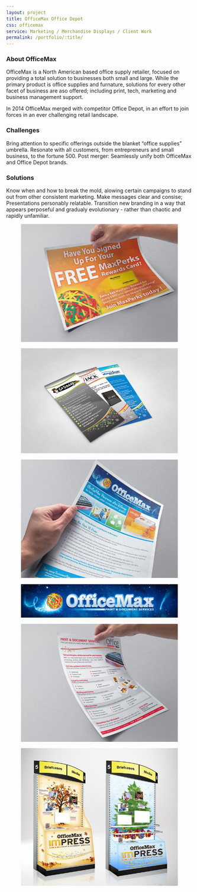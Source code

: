 ```yaml
---
layout: project
title: OfficeMax Office Depot
css: officemax
service: Marketing / Merchandise Displays / Client Work
permalink: /portfolio/:title/
---
```


### About OfficeMax

OfficeMax is a North American based office supply retailer, focused on providing a total solution to businesses both small and large.  While the primary product is office supplies and furnature, solutions for every other facet of business are aso offered; including print, tech, marketing and business management support.

In 2014 OfficeMax merged with competitor Office Depot, in an effort to join forces in an ever challenging retail landscape.

### Challenges

Bring attention to specific offerings outside the blanket “office supplies” umbrella.
Resonate with all customers, from entrepreneurs and small business, to the fortune 500.
Post merger: Seamlessly unify both OfficeMax and Office Depot brands.

### Solutions

Know when and how to break the mold, alowing certain campaigns to stand out from other consistent marketing.
Make messages clear and consise; Presentations personably relatable.
Transition new branding in a way that appears perposeful and gradualy evolutionary - rather than chaotic and rapidly unfamiliar.

<div class="gallery" itemscope itemtype="http://schema.org/ImageGallery">
  <div class="gallery-group">
    <figure itemprop="associatedMedia" itemtype="http://schema.org/ImageObject">
      <a href="gallery/maxperks.jpg" itemprop="contentUrl" data-size="1333x1000"><img src="gallery/maxperks-thumb.jpg" itemprop="thumbnail" alt="Image description" /></a>
    </figure>
    <figure itemprop="associatedMedia" itemtype="http://schema.org/ImageObject">
      <a href="gallery/omax-rackcards.jpg" itemprop="contentUrl" data-size="1499x1000"><img src="gallery/omax-rackcards-thumb.jpg" itemprop="thumbnail" alt="Image description" /></a>
    </figure>
    <figure class="large" itemprop="associatedMedia" itemscope itemtype="http://schema.org/ImageObject">
      <a href="gallery/omax-disneyflyer.jpg" itemprop="contentUrl" data-size="1333x1000"><img src="gallery/omax-disneyflyer-thumb.jpg" itemprop="thumbnail" alt="Image description" /></a>
    </figure>
  </div>
  <div class="gallery-group">
    <figure itemprop="associatedMedia" itemscope itemtype="http://schema.org/ImageObject">
      <a href="gallery/omax-magic.jpg" itemprop="contentUrl" data-size="1417x300" style="padding-top: 21.171489%"><img src="gallery/omax-magic-thumb.jpg" itemprop="thumbnail" alt="Image description" /></a>
    </figure>
  </div>
  <div class="gallery-group">
    <figure itemprop="associatedMedia" itemscope itemtype="http://schema.org/ImageObject">
      <a href="gallery/print-capabilities.jpg" itemprop="contentUrl" data-size="1333x1000"><img src="gallery/print-capabilities-thumb.jpg" itemprop="thumbnail" alt="Image description" /></a>
    </figure>
    <figure itemprop="associatedMedia" itemscope itemtype="http://schema.org/ImageObject">
      <a href="gallery/omax-endcaps.jpg" itemprop="contentUrl" data-size="1142x1000" style="background-position: center bottom"><img src="gallery/omax-endcaps-thumb.jpg" itemprop="thumbnail" alt="Image description" /></a>
    </figure>
  </div>
</div>
